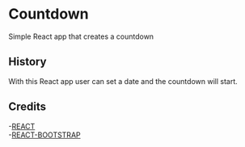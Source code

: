 # Countdown 

Simple React app that creates a countdown


## History
With this React app user can set a date and the countdown will start.

## Credits

-[REACT](https://reactjs.org/)  
-[REACT-BOOTSTRAP](https://react-bootstrap.github.io/)  

   

  






